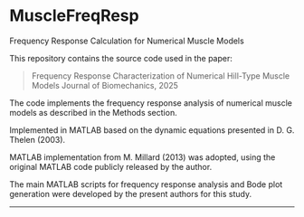 # MuscleFreqResp
Frequency Response Calculation for Numerical Muscle Models

This repository contains the source code used in the paper:

> Frequency Response Characterization of Numerical Hill-Type Muscle Models
> Journal of Biomechanics, 2025

The code implements the frequency response analysis of numerical muscle models as described in the Methods section.

Implemented in MATLAB based on the dynamic equations presented in D. G. Thelen (2003).

MATLAB implementation from M. Millard (2013) was adopted, using the original MATLAB code publicly released by the author.

The main MATLAB scripts for frequency response analysis and Bode plot generation were developed by the present authors for this study.

---
